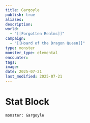 ```yaml
---
title: Gargoyle
publish: true
aliases: 
description: 
world:
  - "[[Forgotten Realms]]"
campaign:
  - "[[Hoard of the Dragon Queen]]"
type: monster
monster_type: elemental
encounter: 
tags: 
image: 
date: 2025-07-21
last_modified: 2025-07-21
---
```

# Stat Block
```statblock
monster: Gargoyle
```

